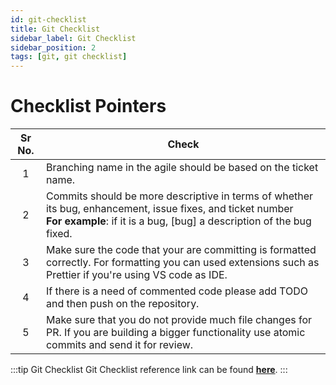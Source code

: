 ```yaml
---
id: git-checklist
title: Git Checklist
sidebar_label: Git Checklist
sidebar_position: 2
tags: [git, git checklist]
---
```


# Checklist Pointers

Sr No. | Check
:--: | -----
1 | Branching name in the agile should be based on the ticket name.
2 | Commits should be more descriptive in terms of whether its bug, enhancement, issue fixes, and ticket number <br /> **For example**: if it is a bug, [bug] a description of the bug fixed.
3 | Make sure the code that your are committing is formatted correctly. For formatting you  can used extensions such as Prettier if you're using VS code as IDE.
4 | If there is a need of commented code please add TODO and then push on the repository.
5 | Make sure that you do not provide much file changes for PR. If you are building a bigger functionality use atomic commits and send it for review. 

:::tip Git Checklist
Git Checklist reference link can be found [**here**](https://docs.google.com/spreadsheets/d/1kbpSVE_ysY8Is5qvuWfCDTTTMp_Wtt5js7FBZzqGODk/edit#gid=1533928750).
:::